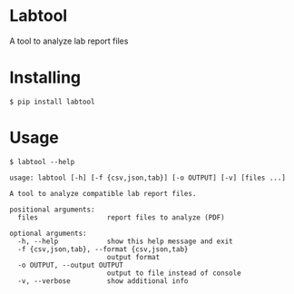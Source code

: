# Labtool

A tool to analyze lab report files

# Installing

```console
$ pip install labtool
```

# Usage

```console
$ labtool --help

usage: labtool [-h] [-f {csv,json,tab}] [-o OUTPUT] [-v] [files ...]

A tool to analyze compatible lab report files.

positional arguments:
  files                 report files to analyze (PDF)

optional arguments:
  -h, --help            show this help message and exit
  -f {csv,json,tab}, --format {csv,json,tab}
                        output format
  -o OUTPUT, --output OUTPUT
                        output to file instead of console
  -v, --verbose         show additional info
```